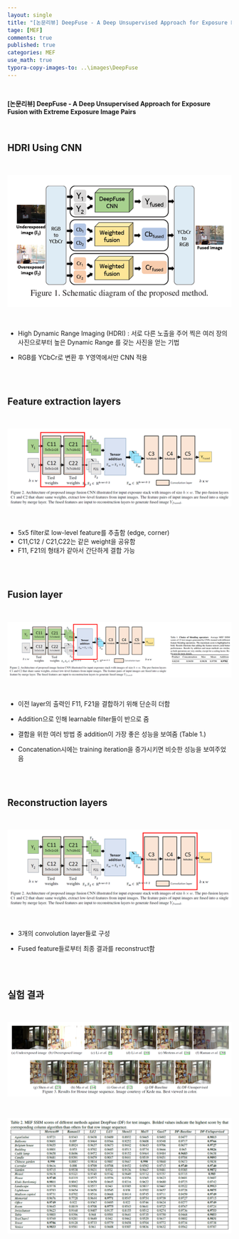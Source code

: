 ```yaml
---
layout: single
title: "[논문리뷰] DeepFuse - A Deep Unsupervised Approach for Exposure Fusion with Extreme Exposure Image Pairs"
tage: [MEF]
comments: true
published: true
categories: MEF
use_math: true
typora-copy-images-to: ..\images\DeepFuse
---
```


<br/>

**[논문리뷰] DeepFuse - A Deep Unsupervised Approach for Exposure Fusion with Extreme Exposure Image Pairs**

<br/>

## **HDRI Using CNN**

<br/>

![image-20210208162612785](/images/DeepFuse/image-20210208162612785.png)

<br/>

- High Dynamic Range Imaging (HDRI) : 서로 다른 노출을 주어 찍은 여러 장의 사진으로부터 높은 Dynamic Range 를 갖는 사진을 얻는 기법

- RGB를 YCbCr로 변환 후 Y영역에서만 CNN 적용


<br/>

<br/>

## **Feature** **extraction layers**

<br/>

![image-20210208162645591](/images/DeepFuse/image-20210208162645591.png)

<br/>

- 5x5 filter로 low-level feature를 추출함 (edge, corner)
- C11,C12 / C21,C22는 같은 weight을 공유함
- F11, F21의 형태가 같아서 간단하게 결합 가능

<br/>

<br/>

## **Fusion** **layer**

<br/>

![image-20210208162729956](/images/DeepFuse/image-20210208162729956.png)

<br/>

- 이전 layer의 출력인 F11, F21을 결합하기 위해 단순히 더함

- Addition으로 인해 learnable filter들이 반으로 줌

- 결합을 위한 여러 방법 중 addition이 가장 좋은 성능을 보여줌 (Table 1.)

- Concatenation시에는 training iteration을 증가시키면 비슷한 성능을 보여주었음


<br/>

<br/>

## **Reconstruction** **layers**

<br/>

![image-20210208162821090](/images/DeepFuse/image-20210208162821090.png)

<br/>

- 3개의 convolution layer들로 구성

- Fused feature들로부터 최종 결과를 reconstruct함


<br/>

<br/>

## 실험 결과

<br/>

![image-20210208162920661](/images/DeepFuse/image-20210208162920661.png)

<br/>

![image-20210208162939014](/images/DeepFuse/image-20210208162939014.png)